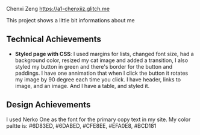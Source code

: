 Chenxi Zeng
https://a1-chenxiiz.glitch.me

This project shows a little bit informations about me

## Technical Achievements
- **Styled page with CSS**:
I used margins for lists, changed font size, had a background color, resized my cat image and added a transition, 
I also styled my button in green and there's border for the button and paddings.
I have one annimation that when I click the button it rotates my image by 90 degree each time you click. I have header, links to image, and an image. And I have a table, and styled it. 

## Design Achievements
I used Nerko One as the font for the primary copy text in my site.
My color paltte is: #6D83ED, #6DABED, #CFE8EE, #EFA0E8, #BCD181

